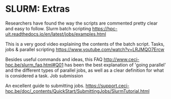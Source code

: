 # SLURM: Extras

Researchers have found the way the scripts are commented pretty clear and easy to follow.
Slurm batch scripting https://hpc-uit.readthedocs.io/en/latest/jobs/examples.html

This is a very good video explaining the contents of the batch script.
Tasks, jobs & parallel scripting https://www.youtube.com/watch?v=LRJMQO7Ercw

Besides useful commands and ideas, this FAQ http://www.ceci-hpc.be/slurm_faq.html#Q01 has been the best explanation of 'going parallel' and the different types of parallel jobs, as well as a clear definition for what is considered a task.
Job submission

An excellent guide to submitting jobs. https://support.ceci-hpc.be/doc/_contents/QuickStart/SubmittingJobs/SlurmTutorial.html
